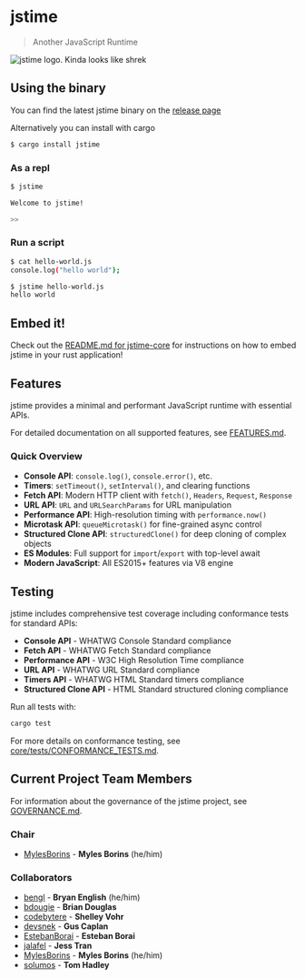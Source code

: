 # jstime

> Another JavaScript Runtime

![jstime logo. Kinda looks like shrek](./logo.png)

## Using the binary

You can find the latest jstime binary on the [release page](https://github.com/jstime/jstime/releases)

Alternatively you can install with cargo

```bash
$ cargo install jstime
```

### As a repl

```bash
$ jstime

Welcome to jstime!

>>
```

### Run a script

```bash
$ cat hello-world.js
console.log("hello world");

$ jstime hello-world.js
hello world

```

## Embed it!

Check out the [README.md for jstime-core](./core/README.md) for
instructions on how to embed jstime in your rust application!

## Features

jstime provides a minimal and performant JavaScript runtime with essential APIs.

For detailed documentation on all supported features, see [FEATURES.md](./docs/FEATURES.md).

### Quick Overview

- **Console API**: `console.log()`, `console.error()`, etc.
- **Timers**: `setTimeout()`, `setInterval()`, and clearing functions
- **Fetch API**: Modern HTTP client with `fetch()`, `Headers`, `Request`, `Response`
- **URL API**: `URL` and `URLSearchParams` for URL manipulation
- **Performance API**: High-resolution timing with `performance.now()`
- **Microtask API**: `queueMicrotask()` for fine-grained async control
- **Structured Clone API**: `structuredClone()` for deep cloning of complex objects
- **ES Modules**: Full support for `import`/`export` with top-level await
- **Modern JavaScript**: All ES2015+ features via V8 engine

## Testing

jstime includes comprehensive test coverage including conformance tests for standard APIs:

- **Console API** - WHATWG Console Standard compliance
- **Fetch API** - WHATWG Fetch Standard compliance  
- **Performance API** - W3C High Resolution Time compliance
- **URL API** - WHATWG URL Standard compliance
- **Timers API** - WHATWG HTML Standard timers compliance
- **Structured Clone API** - HTML Standard structured cloning compliance

Run all tests with:
```bash
cargo test
```

For more details on conformance testing, see [core/tests/CONFORMANCE_TESTS.md](./core/tests/CONFORMANCE_TESTS.md).

## Current Project Team Members

For information about the governance of the jstime project, see
[GOVERNANCE.md](./GOVERNANCE.md).

### Chair

* [MylesBorins](https://github.com/MylesBorins) - **Myles Borins** (he/him)

### Collaborators

* [bengl](https://github.com/bengl) - **Bryan English** (he/him)
* [bdougie](https://github.com/bdougie) - **Brian Douglas**
* [codebytere](https://github.com/codebytere) - **Shelley Vohr**
* [devsnek](https://github.com/devsnek) - **Gus Caplan**
* [EstebanBorai](https://github.com/EstebanBorai) - **Esteban Borai**
* [jalafel](https://github.com/jalafel) - **Jess Tran**
* [MylesBorins](https://github.com/MylesBorins) - **Myles Borins** (he/him)
* [solumos](https://github.com/solumos) - **Tom Hadley**

